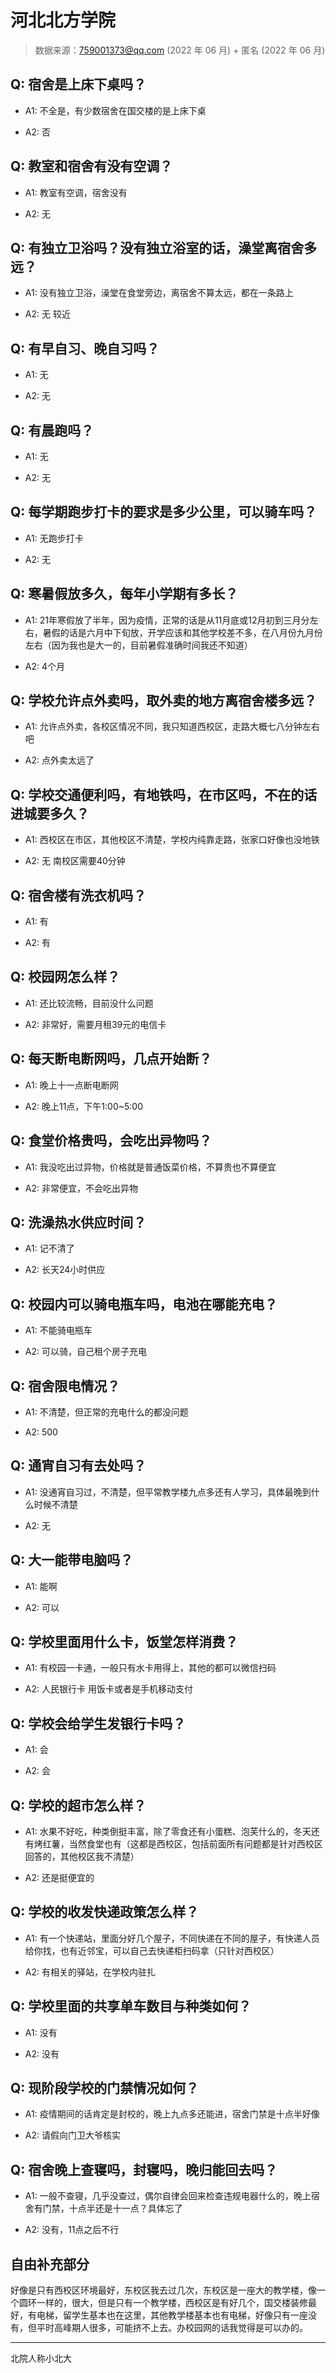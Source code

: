 # 河北北方学院

> 数据来源：759001373@qq.com (2022 年 06 月) + 匿名 (2022 年 06 月)

## Q: 宿舍是上床下桌吗？

- A1: 不全是，有少数宿舍在国交楼的是上床下桌

- A2: 否

## Q: 教室和宿舍有没有空调？

- A1: 教室有空调，宿舍没有

- A2: 无

## Q: 有独立卫浴吗？没有独立浴室的话，澡堂离宿舍多远？

- A1: 没有独立卫浴，澡堂在食堂旁边，离宿舍不算太远，都在一条路上

- A2: 无  较近

## Q: 有早自习、晚自习吗？

- A1: 无

- A2: 无

## Q: 有晨跑吗？

- A1: 无

- A2: 无

## Q: 每学期跑步打卡的要求是多少公里，可以骑车吗？

- A1: 无跑步打卡

- A2: 无

## Q: 寒暑假放多久，每年小学期有多长？

- A1: 21年寒假放了半年，因为疫情，正常的话是从11月底或12月初到三月分左右，暑假的话是六月中下旬放，开学应该和其他学校差不多，在八月份九月份左右（因为我也是大一的，目前暑假准确时间我还不知道）

- A2: 4个月

## Q: 学校允许点外卖吗，取外卖的地方离宿舍楼多远？

- A1: 允许点外卖，各校区情况不同，我只知道西校区，走路大概七八分钟左右吧

- A2: 点外卖太远了

## Q: 学校交通便利吗，有地铁吗，在市区吗，不在的话进城要多久？

- A1: 西校区在市区，其他校区不清楚，学校内纯靠走路，张家口好像也没地铁

- A2: 无    南校区需要40分钟

## Q: 宿舍楼有洗衣机吗？

- A1: 有

- A2: 有

## Q: 校园网怎么样？

- A1: 还比较流畅，目前没什么问题

- A2: 非常好，需要月租39元的电信卡

## Q: 每天断电断网吗，几点开始断？

- A1: 晚上十一点断电断网

- A2: 晚上11点，下午1:00\~5:00

## Q: 食堂价格贵吗，会吃出异物吗？

- A1: 我没吃出过异物，价格就是普通饭菜价格，不算贵也不算便宜

- A2: 非常便宜，不会吃出异物

## Q: 洗澡热水供应时间？

- A1: 记不清了

- A2: 长天24小时供应

## Q: 校园内可以骑电瓶车吗，电池在哪能充电？

- A1: 不能骑电瓶车

- A2: 可以骑，自己租个房子充电

## Q: 宿舍限电情况？

- A1: 不清楚，但正常的充电什么的都没问题

- A2: 500

## Q: 通宵自习有去处吗？

- A1: 没通宵自习过，不清楚，但平常教学楼九点多还有人学习，具体最晚到什么时候不清楚

- A2: 无

## Q: 大一能带电脑吗？

- A1: 能啊

- A2: 可以

## Q: 学校里面用什么卡，饭堂怎样消费？

- A1: 有校园一卡通，一般只有水卡用得上，其他的都可以微信扫码

- A2: 人民银行卡    用饭卡或者是手机移动支付

## Q: 学校会给学生发银行卡吗？

- A1: 会

- A2: 会

## Q: 学校的超市怎么样？

- A1: 水果不好吃，种类倒挺丰富，除了零食还有小蛋糕、泡芙什么的，冬天还有烤红薯，当然食堂也有（这都是西校区，包括前面所有问题都是针对西校区回答的，其他校区我不清楚）

- A2: 还是挺便宜的

## Q: 学校的收发快递政策怎么样？

- A1: 有一个快递站，里面分好几个屋子，不同快递在不同的屋子，有快递人员给你找，也有近邻宝，可以自己去快递柜扫码拿（只针对西校区）

- A2: 有相关的驿站，在学校内驻扎

## Q: 学校里面的共享单车数目与种类如何？

- A1: 没有

- A2: 没有

## Q: 现阶段学校的门禁情况如何？

- A1: 疫情期间的话肯定是封校的，晚上九点多还能进，宿舍门禁是十点半好像

- A2: 请假向门卫大爷核实

## Q: 宿舍晚上查寝吗，封寝吗，晚归能回去吗？

- A1: 一般不查寝，几乎没查过，偶尔自律会回来检查违规电器什么的，晚上宿舍有门禁，十点半还是十一点？具体忘了

- A2: 没有，11点之后不行

## 自由补充部分

好像是只有西校区环境最好，东校区我去过几次，东校区是一座大的教学楼，像一个圆环一样的，很大，但是只有一个教学楼，西校区是有好几个，国交楼装修最好，有电梯，留学生基本也在这里，其他教学楼基本也有电梯，好像只有一座没有，但平时高峰期人很多，可能挤不上去。办校园网的话我觉得是可以办的。

***

北院人称小北大